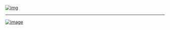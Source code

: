 

[![img](https://zupimages.net/up/23/43/wemj.jpg)](https://omkarpathak.in)

---

[![image](https://zupimages.net/up/21/44/zy6h.png)](https://discord.gg/4GHz4QfZtT)




